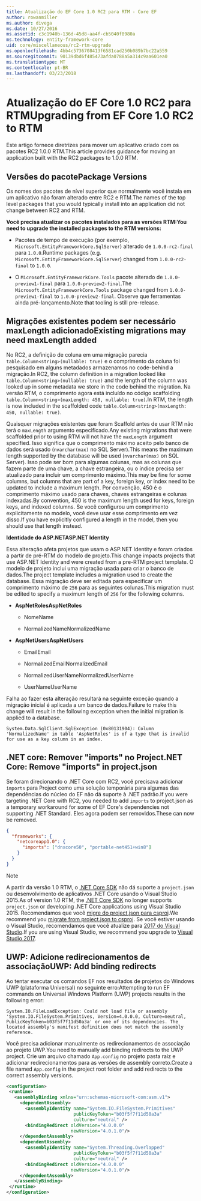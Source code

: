 ```yaml
---
title: Atualização do EF Core 1.0 RC2 para RTM - Core EF
author: rowanmiller
ms.author: divega
ms.date: 10/27/2016
ms.assetid: c3c1940b-136d-45d8-aa4f-cb5040f8980a
ms.technology: entity-framework-core
uid: core/miscellaneous/rc2-rtm-upgrade
ms.openlocfilehash: 4bb4c5736708413f6581cad250b089b7bc22a559
ms.sourcegitcommit: 90139dbd6f485473afda0788a5a314c9aa601ea0
ms.translationtype: MT
ms.contentlocale: pt-BR
ms.lasthandoff: 03/23/2018
---
```

# <a name="upgrading-from-ef-core-10-rc2-to-rtm"></a><span data-ttu-id="e23b2-102">Atualização do EF Core 1.0 RC2 para RTM</span><span class="sxs-lookup"><span data-stu-id="e23b2-102">Upgrading from EF Core 1.0 RC2 to RTM</span></span>

<span data-ttu-id="e23b2-103">Este artigo fornece diretrizes para mover um aplicativo criado com os pacotes RC2 1.0.0 RTM.</span><span class="sxs-lookup"><span data-stu-id="e23b2-103">This article provides guidance for moving an application built with the RC2 packages to 1.0.0 RTM.</span></span>

## <a name="package-versions"></a><span data-ttu-id="e23b2-104">Versões do pacote</span><span class="sxs-lookup"><span data-stu-id="e23b2-104">Package Versions</span></span>

<span data-ttu-id="e23b2-105">Os nomes dos pacotes de nível superior que normalmente você instala em um aplicativo não foram alterado entre RC2 e RTM.</span><span class="sxs-lookup"><span data-stu-id="e23b2-105">The names of the top level packages that you would typically install into an application did not change between RC2 and RTM.</span></span>

<span data-ttu-id="e23b2-106">**Você precisa atualizar os pacotes instalados para as versões RTM:**</span><span class="sxs-lookup"><span data-stu-id="e23b2-106">**You need to upgrade the installed packages to the RTM versions:**</span></span>

* <span data-ttu-id="e23b2-107">Pacotes de tempo de execução (por exemplo, `Microsoft.EntityFrameworkCore.SqlServer`) alterado de `1.0.0-rc2-final` para `1.0.0`.</span><span class="sxs-lookup"><span data-stu-id="e23b2-107">Runtime packages (e.g. `Microsoft.EntityFrameworkCore.SqlServer`) changed from `1.0.0-rc2-final` to `1.0.0`.</span></span>

* <span data-ttu-id="e23b2-108">O `Microsoft.EntityFrameworkCore.Tools` pacote alterado de `1.0.0-preview1-final` para `1.0.0-preview2-final`.</span><span class="sxs-lookup"><span data-stu-id="e23b2-108">The `Microsoft.EntityFrameworkCore.Tools` package changed from `1.0.0-preview1-final` to `1.0.0-preview2-final`.</span></span> <span data-ttu-id="e23b2-109">Observe que ferramentas ainda pré-lançamento.</span><span class="sxs-lookup"><span data-stu-id="e23b2-109">Note that tooling is still pre-release.</span></span>

## <a name="existing-migrations-may-need-maxlength-added"></a><span data-ttu-id="e23b2-110">Migrações existentes podem ser necessário maxLength adicionado</span><span class="sxs-lookup"><span data-stu-id="e23b2-110">Existing migrations may need maxLength added</span></span>

<span data-ttu-id="e23b2-111">No RC2, a definição de coluna em uma migração parecia `table.Column<string>(nullable: true)` e o comprimento da coluna foi pesquisado em alguns metadados armazenamos no code-behind a migração.</span><span class="sxs-lookup"><span data-stu-id="e23b2-111">In RC2, the column definition in a migration looked like `table.Column<string>(nullable: true)` and the length of the column was looked up in some metadata we store in the code behind the migration.</span></span> <span data-ttu-id="e23b2-112">Na versão RTM, o comprimento agora está incluído no código scaffolding `table.Column<string>(maxLength: 450, nullable: true)`.</span><span class="sxs-lookup"><span data-stu-id="e23b2-112">In RTM, the length is now included in the scaffolded code `table.Column<string>(maxLength: 450, nullable: true)`.</span></span>

<span data-ttu-id="e23b2-113">Quaisquer migrações existentes que foram Scaffold antes de usar RTM não terá o `maxLength` argumento especificado.</span><span class="sxs-lookup"><span data-stu-id="e23b2-113">Any existing migrations that were scaffolded prior to using RTM will not have the `maxLength` argument specified.</span></span> <span data-ttu-id="e23b2-114">Isso significa que o comprimento máximo aceito pelo banco de dados será usado (`nvarchar(max)` no SQL Server).</span><span class="sxs-lookup"><span data-stu-id="e23b2-114">This means the maximum length supported by the database will be used (`nvarchar(max)` on SQL Server).</span></span> <span data-ttu-id="e23b2-115">Isso pode ser bom para algumas colunas, mas as colunas que fazem parte de uma chave, a chave estrangeira, ou o índice precisa ser atualizado para incluir um comprimento máximo.</span><span class="sxs-lookup"><span data-stu-id="e23b2-115">This may be fine for some columns, but columns that are part of a key, foreign key, or index need to be updated to include a maximum length.</span></span> <span data-ttu-id="e23b2-116">Por convenção, 450 é o comprimento máximo usado para chaves, chaves estrangeiras e colunas indexadas.</span><span class="sxs-lookup"><span data-stu-id="e23b2-116">By convention, 450 is the maximum length used for keys, foreign keys, and indexed columns.</span></span> <span data-ttu-id="e23b2-117">Se você configurou um comprimento explicitamente no modelo, você deve usar esse comprimento em vez disso.</span><span class="sxs-lookup"><span data-stu-id="e23b2-117">If you have explicitly configured a length in the model, then you should use that length instead.</span></span>

<span data-ttu-id="e23b2-118">**Identidade do ASP.NET**</span><span class="sxs-lookup"><span data-stu-id="e23b2-118">**ASP.NET Identity**</span></span>

<span data-ttu-id="e23b2-119">Essa alteração afeta projetos que usam o ASP.NET Identity e foram criados a partir de pré-RTM do modelo de projeto.</span><span class="sxs-lookup"><span data-stu-id="e23b2-119">This change impacts projects that use ASP.NET Identity and were created from a pre-RTM project template.</span></span> <span data-ttu-id="e23b2-120">O modelo de projeto inclui uma migração usada para criar o banco de dados.</span><span class="sxs-lookup"><span data-stu-id="e23b2-120">The project template includes a migration used to create the database.</span></span> <span data-ttu-id="e23b2-121">Essa migração deve ser editada para especificar um comprimento máximo de `256` para as seguintes colunas.</span><span class="sxs-lookup"><span data-stu-id="e23b2-121">This migration must be edited to specify a maximum length of `256` for the following columns.</span></span>

*  <span data-ttu-id="e23b2-122">**AspNetRoles**</span><span class="sxs-lookup"><span data-stu-id="e23b2-122">**AspNetRoles**</span></span>

    * <span data-ttu-id="e23b2-123">Nome</span><span class="sxs-lookup"><span data-stu-id="e23b2-123">Name</span></span>

    * <span data-ttu-id="e23b2-124">NormalizedName</span><span class="sxs-lookup"><span data-stu-id="e23b2-124">NormalizedName</span></span>

*  <span data-ttu-id="e23b2-125">**AspNetUsers**</span><span class="sxs-lookup"><span data-stu-id="e23b2-125">**AspNetUsers**</span></span>

   * <span data-ttu-id="e23b2-126">Email</span><span class="sxs-lookup"><span data-stu-id="e23b2-126">Email</span></span>

   * <span data-ttu-id="e23b2-127">NormalizedEmail</span><span class="sxs-lookup"><span data-stu-id="e23b2-127">NormalizedEmail</span></span>

   * <span data-ttu-id="e23b2-128">NormalizedUserName</span><span class="sxs-lookup"><span data-stu-id="e23b2-128">NormalizedUserName</span></span>

   * <span data-ttu-id="e23b2-129">UserName</span><span class="sxs-lookup"><span data-stu-id="e23b2-129">UserName</span></span>

<span data-ttu-id="e23b2-130">Falha ao fazer esta alteração resultará na seguinte exceção quando a migração inicial é aplicada a um banco de dados.</span><span class="sxs-lookup"><span data-stu-id="e23b2-130">Failure to make this change will result in the following exception when the initial migration is applied to a database.</span></span>

    System.Data.SqlClient.SqlException (0x80131904): Column 'NormalizedName' in table 'AspNetRoles' is of a type that is invalid for use as a key column in an index.

## <a name="net-core-remove-imports-in-projectjson"></a><span data-ttu-id="e23b2-131">.NET core: Remover "imports" no Project</span><span class="sxs-lookup"><span data-stu-id="e23b2-131">.NET Core: Remove "imports" in project.json</span></span>

<span data-ttu-id="e23b2-132">Se foram direcionando o .NET Core com RC2, você precisava adicionar `imports` para Project como uma solução temporária para algumas das dependências do núcleo do EF não dá suporte à .NET padrão.</span><span class="sxs-lookup"><span data-stu-id="e23b2-132">If you were targeting .NET Core with RC2, you needed to add `imports` to project.json as a temporary workaround for some of EF Core's dependencies not supporting .NET Standard.</span></span> <span data-ttu-id="e23b2-133">Eles agora podem ser removidos.</span><span class="sxs-lookup"><span data-stu-id="e23b2-133">These can now be removed.</span></span>

``` json
{
  "frameworks": {
    "netcoreapp1.0": {
      "imports": ["dnxcore50", "portable-net451+win8"]
    }
  }
}
```

> [!NOTE]  
> <span data-ttu-id="e23b2-134">A partir da versão 1.0 RTM, o [.NET Core SDK](https://www.microsoft.com/net/download/core) não dá suporte a `project.json` ou desenvolvimento de aplicativos .NET Core usando o Visual Studio 2015.</span><span class="sxs-lookup"><span data-stu-id="e23b2-134">As of version 1.0 RTM, the [.NET Core SDK](https://www.microsoft.com/net/download/core) no longer supports `project.json` or developing .NET Core applications using Visual Studio 2015.</span></span> <span data-ttu-id="e23b2-135">Recomendamos que você [migre do project.json para csproj](https://docs.microsoft.com/dotnet/articles/core/migration/).</span><span class="sxs-lookup"><span data-stu-id="e23b2-135">We recommend you [migrate from project.json to csproj](https://docs.microsoft.com/dotnet/articles/core/migration/).</span></span> <span data-ttu-id="e23b2-136">Se você estiver usando o Visual Studio, recomendamos que você atualize para [2017 do Visual Studio](https://www.visualstudio.com/downloads/).</span><span class="sxs-lookup"><span data-stu-id="e23b2-136">If you are using Visual Studio, we recommend you upgrade to [Visual Studio 2017](https://www.visualstudio.com/downloads/).</span></span>

## <a name="uwp-add-binding-redirects"></a><span data-ttu-id="e23b2-137">UWP: Adicione redirecionamentos de associação</span><span class="sxs-lookup"><span data-stu-id="e23b2-137">UWP: Add binding redirects</span></span>

<span data-ttu-id="e23b2-138">Ao tentar executar os comandos EF nos resultados de projetos do Windows UWP (plataforma Universal) no seguinte erro:</span><span class="sxs-lookup"><span data-stu-id="e23b2-138">Attempting to run EF commands on Universal Windows Platform (UWP) projects results in the following error:</span></span>

    System.IO.FileLoadException: Could not load file or assembly 'System.IO.FileSystem.Primitives, Version=4.0.0.0, Culture=neutral, PublicKeyToken=b03f5f7f11d50a3a' or one of its dependencies. The located assembly's manifest definition does not match the assembly reference.

<span data-ttu-id="e23b2-139">Você precisa adicionar manualmente os redirecionamentos de associação ao projeto UWP.</span><span class="sxs-lookup"><span data-stu-id="e23b2-139">You need to manually add binding redirects to the UWP project.</span></span> <span data-ttu-id="e23b2-140">Crie um arquivo chamado `App.config` no projeto pasta raiz e adicionar redirecionamentos para as versões de assembly correto.</span><span class="sxs-lookup"><span data-stu-id="e23b2-140">Create a file named `App.config` in the project root folder and add redirects to the correct assembly versions.</span></span>

``` xml
<configuration>
 <runtime>
   <assemblyBinding xmlns="urn:schemas-microsoft-com:asm.v1">
     <dependentAssembly>
       <assemblyIdentity name="System.IO.FileSystem.Primitives"
                         publicKeyToken="b03f5f7f11d50a3a"
                         culture="neutral" />
       <bindingRedirect oldVersion="4.0.0.0"
                        newVersion="4.0.1.0"/>
     </dependentAssembly>
     <dependentAssembly>
       <assemblyIdentity name="System.Threading.Overlapped"
                         publicKeyToken="b03f5f7f11d50a3a"
                         culture="neutral" />
       <bindingRedirect oldVersion="4.0.0.0"
                        newVersion="4.0.1.0"/>
     </dependentAssembly>
   </assemblyBinding>
 </runtime>
</configuration>
```
